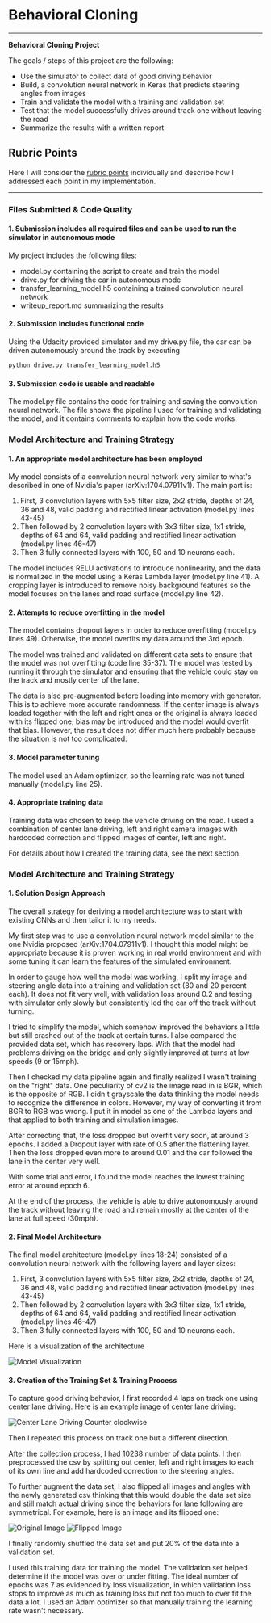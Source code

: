 # **Behavioral Cloning**

---

**Behavioral Cloning Project**

The goals / steps of this project are the following:
* Use the simulator to collect data of good driving behavior
* Build, a convolution neural network in Keras that predicts steering angles from images
* Train and validate the model with a training and validation set
* Test that the model successfully drives around track one without leaving the road
* Summarize the results with a written report


[//]: # (Image References)

[image1]: ./model.png "Model Visualization"
[image2]: ./center_2017_12_04_21_31_18_849.jpg "Normal Image"
[image3]: ./vf_center_2017_12_04_21_31_18_849.jpg "Flipped Image"

## Rubric Points
Here I will consider the [rubric points](https://review.udacity.com/#!/rubrics/432/view) individually and describe how I addressed each point in my implementation.  

---
### Files Submitted & Code Quality

#### 1. Submission includes all required files and can be used to run the simulator in autonomous mode

My project includes the following files:
* model.py containing the script to create and train the model
* drive.py for driving the car in autonomous mode
* transfer_learning_model.h5 containing a trained convolution neural network
* writeup_report.md summarizing the results

#### 2. Submission includes functional code
Using the Udacity provided simulator and my drive.py file, the car can be driven autonomously around the track by executing
```python
python drive.py transfer_learning_model.h5
```

#### 3. Submission code is usable and readable

The model.py file contains the code for training and saving the convolution neural network. The file shows the pipeline I used for training and validating the model, and it contains comments to explain how the code works.

### Model Architecture and Training Strategy

#### 1. An appropriate model architecture has been employed

My model consists of a convolution neural network very similar to what's described in one of Nvidia's paper (arXiv:1704.07911v1). The main part is:
1. First, 3 convolution layers with 5x5 filter size, 2x2 stride, depths of 24, 36 and 48, valid padding and rectified linear activation (model.py lines 43-45)
2. Then followed by 2 convolution layers with 3x3 filter size, 1x1 stride, depths of 64 and 64, valid padding and rectified linear activation (model.py lines 46-47)
3. Then 3 fully connected layers with 100, 50 and 10 neurons each.

The model includes RELU activations to introduce nonlinearity, and the data is normalized in the model using a Keras Lambda layer (model.py line 41). A cropping layer is introduced to remove noisy background features so the model focuses on the lanes and road surface (model.py line 42).

#### 2. Attempts to reduce overfitting in the model

The model contains dropout layers in order to reduce overfitting (model.py lines 49). Otherwise, the model overfits my data around the 3rd epoch.

The model was trained and validated on different data sets to ensure that the model was not overfitting (code line 35-37). The model was tested by running it through the simulator and ensuring that the vehicle could stay on the track and mostly center of the lane.

The data is also pre-augmented before loading into memory with generator. This is to achieve more accurate randomness. If the center image is always loaded together with the left and right ones or the original is always loaded with its flipped one, bias may be introduced and the model would overfit that bias. However, the result does not differ much here probably because the situation is not too complicated.

#### 3. Model parameter tuning

The model used an Adam optimizer, so the learning rate was not tuned manually (model.py line 25).

#### 4. Appropriate training data

Training data was chosen to keep the vehicle driving on the road. I used a combination of center lane driving, left and right camera images with hardcoded correction and flipped images of center, left and right.

For details about how I created the training data, see the next section.

### Model Architecture and Training Strategy

#### 1. Solution Design Approach

The overall strategy for deriving a model architecture was to start with existing CNNs and then tailor it to my needs.

My first step was to use a convolution neural network model similar to the one Nvidia proposed (arXiv:1704.07911v1). I thought this model might be appropriate because it is proven working in real world environment and with some tuning it can learn the features of the simulated environment.

In order to gauge how well the model was working, I split my image and steering angle data into a training and validation set (80 and 20 percent each). It does not fit very well, with validation loss around 0.2 and testing with simulator only slowly but consistently led the car off the track without turning.

I tried to simplify the model, which somehow improved the behaviors a little but still crashed out of the track at certain turns. I also compared the provided data set, which has recovery laps. With that the model had problems driving on the bridge and only slightly improved at turns at low speeds (9 or 15mph).

Then I checked my data pipeline again and finally realized I wasn't training on the "right" data. One peculiarity of cv2 is the image read in is BGR, which is the opposite of RGB. I didn't grayscale the data thinking the model needs to recognize the difference in colors. However, my way of converting it from BGR to RGB was wrong. I put it in model as one of the Lambda layers and that applied to both training and simulation images.

After correcting that, the loss dropped but overfit very soon, at around 3 epochs. I added a Dropout layer with rate of 0.5 after the flattening layer. Then the loss dropped even more to around 0.01 and the car followed the lane in the center very well.

With some trial and error, I found the model reaches the lowest training error at around epoch 6.

At the end of the process, the vehicle is able to drive autonomously around the track without leaving the road and remain mostly at the center of the lane at full speed (30mph).

#### 2. Final Model Architecture

The final model architecture (model.py lines 18-24) consisted of a convolution neural network with the following layers and layer sizes:
1. First, 3 convolution layers with 5x5 filter size, 2x2 stride, depths of 24, 36 and 48, valid padding and rectified linear activation (model.py lines 43-45)
2. Then followed by 2 convolution layers with 3x3 filter size, 1x1 stride, depths of 64 and 64, valid padding and rectified linear activation (model.py lines 46-47)
3. Then 3 fully connected layers with 100, 50 and 10 neurons each.

Here is a visualization of the architecture

![Model Visualization][image1]

#### 3. Creation of the Training Set & Training Process

To capture good driving behavior, I first recorded 4 laps on track one using center lane driving. Here is an example image of center lane driving:

![Center Lane Driving Counter clockwise][image2]

Then I repeated this process on track one but a different direction.

After the collection process, I had 10238 number of data points. I then preprocessed the csv by splitting out center, left and right images to each of its own line and add hardcoded correction to the steering angles.

To further augment the data set, I also flipped all images and angles with the newly generated csv thinking that this would double the data set size and still match actual driving since the behaviors for lane following are symmetrical. For example, here is an image and its flipped one:

![Original Image][image2]
![Flipped Image][image3]

I finally randomly shuffled the data set and put 20% of the data into a validation set.

I used this training data for training the model. The validation set helped determine if the model was over or under fitting. The ideal number of epochs was 7 as evidenced by loss visualization, in which validation loss stops to improve as much as training loss but not too much to over fit the data a lot. I used an Adam optimizer so that manually training the learning rate wasn't necessary.
